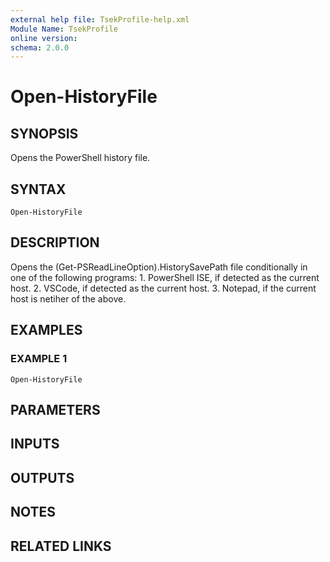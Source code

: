 ```yaml
---
external help file: TsekProfile-help.xml
Module Name: TsekProfile
online version:
schema: 2.0.0
---
```


# Open-HistoryFile

## SYNOPSIS
Opens the PowerShell history file.

## SYNTAX

```
Open-HistoryFile
```

## DESCRIPTION
Opens the (Get-PSReadLineOption).HistorySavePath file conditionally in one
of the following programs:
1.
PowerShell ISE, if detected as the current host.
2.
VSCode, if detected as the current host.
3.
Notepad, if the current host is netiher of the above.

## EXAMPLES

### EXAMPLE 1
```
Open-HistoryFile
```

## PARAMETERS

## INPUTS

## OUTPUTS

## NOTES

## RELATED LINKS
